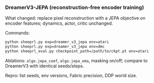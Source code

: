 ### DreamerV3-JEPA (reconstruction-free encoder training)

What changed: replace pixel reconstruction with a JEPA objective on encoder features; dynamics, actor, critic unchanged.

Commands:

```bash
python sheeprl.py exp=dreamer_v3_jepa env=atari
python sheeprl.py exp=dreamer_v3_jepa env=dmc
python sheeprl_eval.py checkpoint_path=/path/to/ckpt.pt env=atari
```

Ablations: `algo.jepa_coef`, `algo.jepa_ema`, masking on/off; compare to DreamerV3 with identical seeds/steps.

Repro: list seeds, env versions, Fabric precision, DDP world size.


